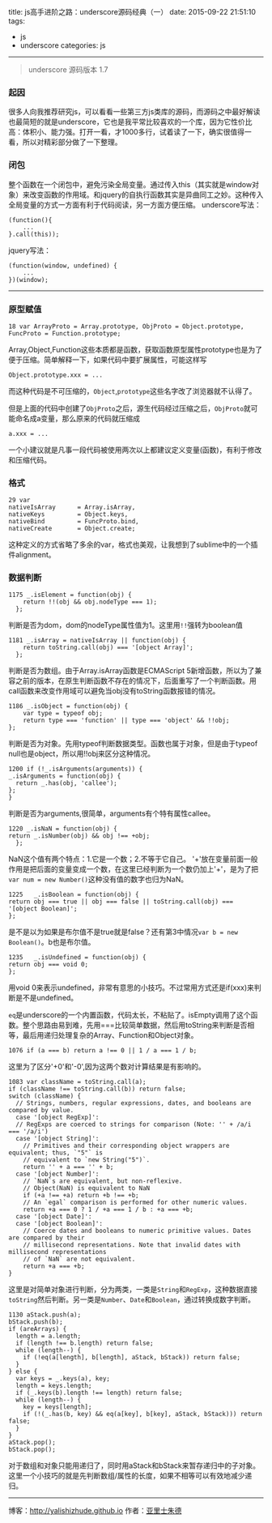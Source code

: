 title: js高手进阶之路：underscore源码经典（一）
date: 2015-09-22 21:51:10
tags:
- js
- underscore
categories: js
---

>underscore 源码版本 1.7

### 起因
很多人向我推荐研究js，可以看看一些第三方js类库的源码，而源码之中最好解读也最简短的就是underscore，它也是我平常比较喜欢的一个库，因为它性价比高：体积小、能力强。打开一看，才1000多行，试着读了一下，确实很值得一看，所以对精彩部分做了一下整理。

### 闭包
整个函数在一个闭包中，避免污染全局变量。通过传入this（其实就是window对象）来改变函数的作用域。和jquery的自执行函数其实是异曲同工之妙。这种传入全局变量的方式一方面有利于代码阅读，另一方面方便压缩。
underscore写法：

    (function(){
        ...
    }.call(this));
jquery写法：

    (function(window, undefined) {
        ...
    })(window);
<!-- more -->

- - -
### 原型赋值
    18 var ArrayProto = Array.prototype, ObjProto = Object.prototype, FuncProto = Function.prototype;

Array,Object,Function这些本质都是函数，获取函数原型属性prototype也是为了便于压缩。简单解释一下，如果代码中要扩展属性，可能这样写
    
    Object.prototype.xxx = ...

而这种代码是不可压缩的，`Object`,`prototype`这些名字改了浏览器就不认得了。

但是上面的代码中创建了`ObjProto`之后，源生代码经过压缩之后，`ObjProto`就可能命名成a变量，那么原来的代码就压缩成

    a.xxx = ...

一个小建议就是凡事一段代码被使用两次以上都建议定义变量(函数)，有利于修改和压缩代码。
### 格式

    29 var
    nativeIsArray      = Array.isArray,
    nativeKeys         = Object.keys,
    nativeBind         = FuncProto.bind,
    nativeCreate       = Object.create;

这种定义的方式省略了多余的var，格式也美观，让我想到了sublime中的一个插件alignment。
### 数据判断

    1175 _.isElement = function(obj) {
        return !!(obj && obj.nodeType === 1);
      };
判断是否为dom，dom的nodeType属性值为1。这里用`!!`强转为boolean值

    1181 _.isArray = nativeIsArray || function(obj) {
        return toString.call(obj) === '[object Array]';
      };
判断是否为数组。由于Array.isArray函数是ECMAScript 5新增函数，所以为了兼容之前的版本，在原生判断函数不存在的情况下，后面重写了一个判断函数。用call函数来改变作用域可以避免当obj没有toString函数报错的情况。

    1186 _.isObject = function(obj) {
        var type = typeof obj;
        return type === 'function' || type === 'object' && !!obj;
    };
判断是否为对象。先用typeof判断数据类型。函数也属于对象，但是由于typeof null也是object，所以用!!obj来区分这种情况。

    1200 if (!_.isArguments(arguments)) {
    _.isArguments = function(obj) {
      return _.has(obj, 'callee');
    };
    }
判断是否为arguments,很简单，arguments有个特有属性callee。

    1220 _.isNaN = function(obj) {
    return _.isNumber(obj) && obj !== +obj;
      };
NaN这个值有两个特点：1.它是一个数；2.不等于它自己。
'+'放在变量前面一般作用是把后面的变量变成一个数，在这里已经判断为一个数仍加上'+'，是为了把`var num = new Number()`这种没有值的数字也归为NaN。

    1225   _.isBoolean = function(obj) {
    return obj === true || obj === false || toString.call(obj) === '[object Boolean]';
    };
是不是以为如果是布尔值不是true就是false？还有第3中情况`var b = new Boolean()`。b也是布尔值。

    1235   _.isUndefined = function(obj) {
    return obj === void 0;
    };
用void 0来表示undefined，非常有意思的小技巧。不过常用方式还是if(xxx)来判断是不是undefined。

`eq`是underscore的一个内置函数，代码太长，不粘贴了。isEmpty调用了这个函数。整个思路由易到难，先用===比较简单数据，然后用toString来判断是否相等，最后用递归处理复杂的Array、Function和Object对象。

    1076 if (a === b) return a !== 0 || 1 / a === 1 / b;
这里为了区分'+0'和'-0',因为这两个数对计算结果是有影响的。
    
    1083 var className = toString.call(a);
    if (className !== toString.call(b)) return false;
    switch (className) {
      // Strings, numbers, regular expressions, dates, and booleans are compared by value.
      case '[object RegExp]':
      // RegExps are coerced to strings for comparison (Note: '' + /a/i === '/a/i')
      case '[object String]':
        // Primitives and their corresponding object wrappers are equivalent; thus, `"5"` is
        // equivalent to `new String("5")`.
        return '' + a === '' + b;
      case '[object Number]':
        // `NaN`s are equivalent, but non-reflexive.
        // Object(NaN) is equivalent to NaN
        if (+a !== +a) return +b !== +b;
        // An `egal` comparison is performed for other numeric values.
        return +a === 0 ? 1 / +a === 1 / b : +a === +b;
      case '[object Date]':
      case '[object Boolean]':
        // Coerce dates and booleans to numeric primitive values. Dates are compared by their
        // millisecond representations. Note that invalid dates with millisecond representations
        // of `NaN` are not equivalent.
        return +a === +b;
    }
这里是对简单对象进行判断，分为两类，一类是`String`和`RegExp`，这种数据直接`toString`然后判断。另一类是`Number`、`Date`和`Boolean`，通过转换成数字判断。

    1130 aStack.push(a);
    bStack.push(b);
    if (areArrays) {
      length = a.length;
      if (length !== b.length) return false;
      while (length--) {
        if (!eq(a[length], b[length], aStack, bStack)) return false;
      }
    } else {
      var keys = _.keys(a), key;
      length = keys.length;
      if (_.keys(b).length !== length) return false;
      while (length--) {
        key = keys[length];
        if (!(_.has(b, key) && eq(a[key], b[key], aStack, bStack))) return false;
      }
    }
    aStack.pop();
    bStack.pop();
对于数组和对象只能用递归了，同时用aStack和bStack来暂存递归中的子对象。这里一个小技巧的就是先判断数组/属性的长度，如果不相等可以有效地减少递归。

- - - 
博客：http://yalishizhude.github.io
作者：[亚里士朱德](http://yalishizhude.github.io/about/)
